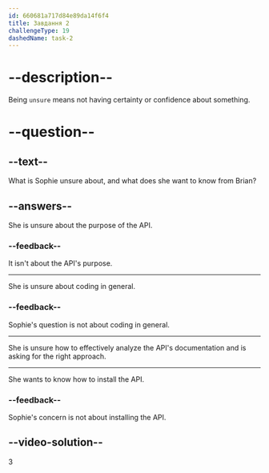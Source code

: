```yaml
---
id: 660681a717d84e89da14f6f4
title: Завдання 2
challengeType: 19
dashedName: task-2
---
```


<!--
AUDIO REFERENCE:
Sophie: I'm working with a new API, and I'm not sure how to analyze its documentation effectively. What's the right approach, in your opinion?
-->

# --description--

Being `unsure` means not having certainty or confidence about something.

# --question--

## --text--

What is Sophie unsure about, and what does she want to know from Brian?

## --answers--

She is unsure about the purpose of the API.

### --feedback--

It isn't about the API's purpose.

---

She is unsure about coding in general.

### --feedback--

Sophie's question is not about coding in general.

---

She is unsure how to effectively analyze the API's documentation and is asking for the right approach.

---

She wants to know how to install the API.

### --feedback--

Sophie's concern is not about installing the API.

## --video-solution--

3

